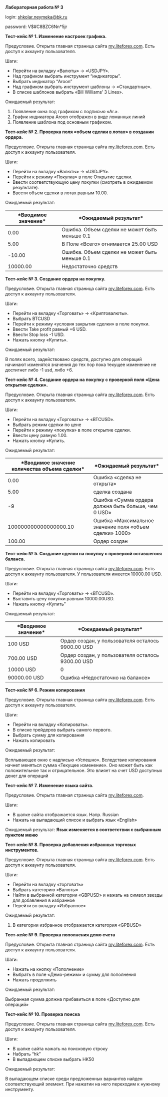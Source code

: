 **Лабораторная работа № 3**

login: [shkolar.neymeka@bk.ru](mailto:shkolar.neymeka@bk.ru)

password: V$#C8BZC6Nn*5jr

**Тест-кейс № 1. Изменение настроек графика.**

Предусловие. Открыта главная страница сайта [my.liteforex.com](https://my.liteforex.com/). Есть доступ к аккаунту пользователя.

Шаги:

- Перейти на вкладку «Валюты» -> «USDJPY».
- Над графиком выбрать инструмент “индикаторы”.
- Выбрать индикатор “Aroon”
- Над графиком выбрать инструмент шаблоны -> «Стандартные».
- В списке шаблонов выбрать «Bill Williams’ 3 Lines».

Ожидаемый результат:

1. Появление окна под графиком с подписью «Ar.».
2. График индикатора Aroon отображен в виде ломанных линий
3. Появление шаблона под основным графиком.

**Тест-кейс № 2. Проверка поля «объем сделки в лотах» в создании ордера.**

Предусловие. Открыта главная страница сайта [my.liteforex.com](https://my.liteforex.com/). Есть доступ к аккаунту пользователя.

Шаги:

- Перейти на вкладку «Валюты» -> «USDJPY».
- Перейти к режиму «Покупка» в поле Открытие сделки.
- Ввести соответствующую цену покупки (смотреть в ожидаемом результате).
- Ввести объем сделки в лотах равным 10.00.

Ожидаемый результат:

| ***Вводимое значение\*** | ***Ожидаемый результат\***                    |
| ------------------------ | --------------------------------------------- |
| 0.00                     | Ошибка. Объем сделки не может быть меньше 0.1 |
| 5.00                     | В Поле «Всего» отнимается 25.00 USD           |
| -10.00                   | Ошибка. Объем сделки не может быть меньше 0.1 |
| 10000.00                 | Недостаточно средств                          |

**Тест-кейс № 3. Создание ордера на покупку.**

Предусловие. Открыта главная страница сайта [my.liteforex.com](https://my.liteforex.com/). Есть доступ к аккаунту пользователя.

Шаги:

- Перейти на вкладку «Торговать» -> «Криптовалюты».
- Выбрать BTCUSD
- Перейти к режиму «условия закрытия сделки» в поле покупки.
- Ввести Take profit равный +6 USD.
- Ввести Stop loss -1 USD.
- Нажать кнопку «Купить».

Ожидаемый результат:

В полях всего, задействовано средств, доступно для операций начинают изменятся значения до тех пор пока текущее изменение не достигнет либо -1 usd, либо +6.

**Тест-кейс № 4. Создание ордера на покупку с проверкой поля «Цена открытия сделки».**

Предусловие. Открыта главная страница сайта [my.liteforex.com](https://my.liteforex.com/). Есть доступ к аккаунту пользователя.

Шаги:

- Перейти на вкладку «Торговать» -> «BTCUSD».
- Выбрать режим сделки по цене
- Перейти к режиму «покупка» в поле открытие сделки.
- Ввести цену равную 1.00.
- Нажать кнопку «Купить.

Ожидаемый результат:

| ***Вводимое значение количества объема сделки\*** | ***Ожидаемый результат\***                              |
| ------------------------------------------------- | ------------------------------------------------------- |
| 0.00                                              | Ошибка «сделка не открыта»                              |
| 5.00                                              | сделка создана                                          |
| -9                                                | Ошибка «Сумма ордера должна быть больше, чем 0 USD»     |
| 100000000000000000.10                             | Ошибка «Максимальное значение поля «объем сделки» 1000» |
| 100.00                                            | Ордер создан                                            |

**Тест-кейс № 5. Создание сделки на покупку с проверкой оставшегося баланса.**

Предусловие. Открыта главная страница сайта [my.liteforex.com](https://my.liteforex.com/). Есть доступ к аккаунту пользователя. У пользователя имеется 10000.00 USD.

Шаги:

- Перейти на вкладку «Торговать» -> «BTCUSD».
- Выставить цену покупки равным 10000.00USD.
- Нажать кнопку «Купить”

Ожидаемый результат:

| ***Вводимое значение\*** | ***Ожидаемый результат\***                        |
| ------------------------ | ------------------------------------------------- |
| 100 USD                  | Ордер создан, у пользователя осталось 9900.00 USD |
| 700.00 USD               | Ордер создан, у пользователя осталось 9300.00 USD |
| 10000 USD                | 0                                                 |
| 90000.00 USD             | Ошибка «Недостаточно на балансе»                  |

**Тест-кейс № 6. Режим копирования**

Предусловие. Открыта главная страница сайта [my.liteforex.com](https://my.liteforex.com/). Есть доступ к аккаунту пользователя.

Шаги:

- Перейти на вкладку «Копировать».
- В списке трейдеров выбрать самого первого.
- Выбрать сумму для копирования
- Нажать копировать

Ожидаемый результат:

Всплывающее окно с надписью «Успешно». Вследствие копирования начнет меняться сумма «Текущее изменение». Оно может быть как положительное так и отрицательное. Это влияет на счет USD доступных денег для операций

**Тест-кейс № 7. Изменение языка сайта.**

Предусловие. Открыта главная страница сайта [my.liteforex.com](https://my.liteforex.com/).

Шаги:

- В шапке сайта отображается язык. Напр. Russian
- Нажать на выпадающий список и выбрать язык «English»

Ожидаемый результат: **Язык изменяется в соответствии с выбранным пунктом меню**

**Тест-кейс № 8. Проверка добавления избранных торговых инструментов.**

Предусловие. Открыта главная страница сайта [my.liteforex.com](https://my.liteforex.com/). Есть доступ к аккаунту пользователя.

Шаги:

- Перейти на вкладку «торговать»
- Выбрать категорию «Валюты»
- Найти в выбранной категории «GBPUSD» и нажать на символ звезды для добавления в избранное
- Перейти во вкладку «Избранное»

Ожидаемый результат:

1. В категории избранное отображается категория «GPBUSD»

**Тест-кейс № 9. Проверка пополнения демо счета**

Предусловие. Открыта главная страница сайта [my.liteforex.com](https://my.liteforex.com/). Есть доступ к аккаунту пользователя.

Шаги:

- Нажать на кнопку «Пополнение»
- Выбрать в поле «Демо-режим» и сумму для пополнения
- Нажать продолжить

Ожидаемый результат:

Выбранная сумма должна прибавиться в поле «Доступно для операций»

**Тест-кейс № 10. Проверка поиска**

Предусловие. Открыта главная страница сайта [my.liteforex.com](https://my.liteforex.com/). Есть доступ к аккаунту пользователя.

Шаги:

- В шапке сайта нажать на поисковую строку
- Набрать “hk”
- В выпадающем списке выбрать HK50

Ожидаемый результат:

В выпадающем списке среди предложенных вариантов найден соответствующий элемент. При нажатии на него переходим к нужному инструменту.

